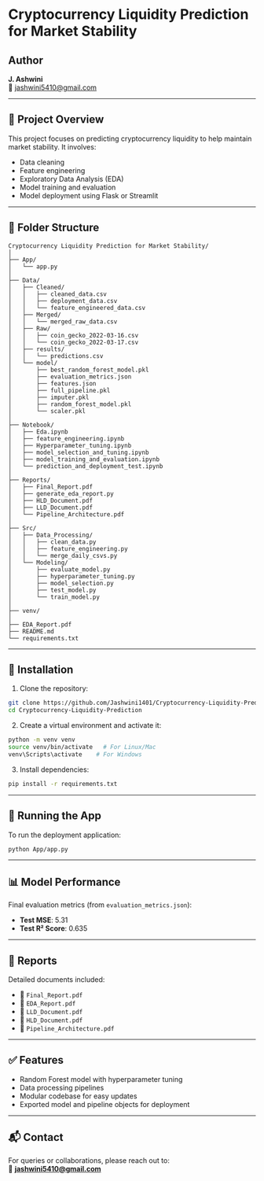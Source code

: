 
# Cryptocurrency Liquidity Prediction for Market Stability

## Author
**J. Ashwini**  
📧 jashwini5410@gmail.com  

---

## 📌 Project Overview

This project focuses on predicting cryptocurrency liquidity to help maintain market stability. It involves:
- Data cleaning
- Feature engineering
- Exploratory Data Analysis (EDA)
- Model training and evaluation
- Model deployment using Flask or Streamlit

---

## 📁 Folder Structure

```
Cryptocurrency Liquidity Prediction for Market Stability/
│
├── App/
│   └── app.py
│
├── Data/
│   ├── Cleaned/
│   │   ├── cleaned_data.csv
│   │   ├── deployment_data.csv
│   │   └── feature_engineered_data.csv
│   ├── Merged/
│   │   └── merged_raw_data.csv
│   ├── Raw/
│   │   ├── coin_gecko_2022-03-16.csv
│   │   └── coin_gecko_2022-03-17.csv
│   ├── results/
│   │   └── predictions.csv
│   └── model/
│       ├── best_random_forest_model.pkl
│       ├── evaluation_metrics.json
│       ├── features.json
│       ├── full_pipeline.pkl
│       ├── imputer.pkl
│       ├── random_forest_model.pkl
│       └── scaler.pkl
│
├── Notebook/
│   ├── Eda.ipynb
│   ├── feature_engineering.ipynb
│   ├── Hyperparameter_tuning.ipynb
│   ├── model_selection_and_tuning.ipynb
│   ├── model_training_and_evaluation.ipynb
│   └── prediction_and_deployment_test.ipynb
│
├── Reports/
│   ├── Final_Report.pdf
│   ├── generate_eda_report.py
│   ├── HLD_Document.pdf
│   ├── LLD_Document.pdf
│   └── Pipeline_Architecture.pdf
│
├── Src/
│   ├── Data_Processing/
│   │   ├── clean_data.py
│   │   ├── feature_engineering.py
│   │   └── merge_daily_csvs.py
│   └── Modeling/
│       ├── evaluate_model.py
│       ├── hyperparameter_tuning.py
│       ├── model_selection.py
│       ├── test_model.py
│       └── train_model.py
│
├── venv/
│
├── EDA_Report.pdf
├── README.md
└── requirements.txt
```

---

## 🔧 Installation

1. Clone the repository:
```bash
git clone https://github.com/Jashwini1401/Cryptocurrency-Liquidity-Prediction.git
cd Cryptocurrency-Liquidity-Prediction
```

2. Create a virtual environment and activate it:
```bash
python -m venv venv
source venv/bin/activate   # For Linux/Mac
venv\Scripts\activate    # For Windows
```

3. Install dependencies:
```bash
pip install -r requirements.txt
```

---

## 🚀 Running the App

To run the deployment application:
```bash
python App/app.py
```

---

## 📊 Model Performance

Final evaluation metrics (from `evaluation_metrics.json`):
- **Test MSE**: 5.31  
- **Test R² Score**: 0.635  

---

## 📂 Reports

Detailed documents included:
- 📄 `Final_Report.pdf`
- 📄 `EDA_Report.pdf`
- 📄 `LLD_Document.pdf`
- 📄 `HLD_Document.pdf`
- 📄 `Pipeline_Architecture.pdf`

---

## ✅ Features

- Random Forest model with hyperparameter tuning
- Data processing pipelines
- Modular codebase for easy updates
- Exported model and pipeline objects for deployment

---

## 📬 Contact

For queries or collaborations, please reach out to:  
📧 **jashwini5410@gmail.com**
